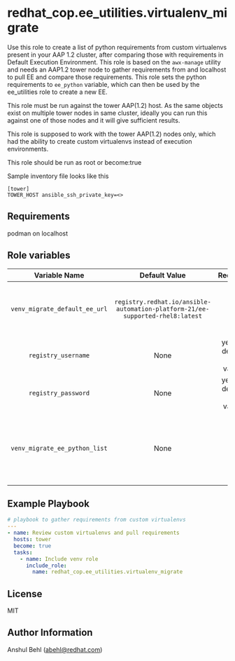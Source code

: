 redhat\_cop.ee\_utilities.virtualenv\_migrate
================================================

Use this role to create a list of python requirements from custom virtualenvs present in your AAP 1.2 cluster, after comparing those with requirements in Default Execution Environment.
This role is based on the `awx-manage` utility and needs an AAP1.2 tower node to gather requirements from and localhost to pull EE and compare those requirements.
This role sets the python requirements to `ee_python` variable, which can then be used by the ee_utilities role to create a new EE.

This role must be run against the tower AAP(1.2) host. As the same objects exist on multiple tower nodes in same cluster, ideally you can run this against one of those nodes and it will give sufficient results.

This role is supposed to work with the tower AAP(1.2) nodes only, which had the ability to create custom virtualenvs instead of execution environments.

This role should be run as root or become:true

Sample inventory file looks like this
```
[tower]
TOWER_HOST ansible_ssh_private_key=<>
```

Requirements
------------
podman on localhost

Role variables
--------------
|Variable Name|Default Value|Required|Description|Example|
|:---:|:---:|:---:|:---:|:---:|
|`venv_migrate_default_ee_url`|`registry.redhat.io/ansible-automation-platform-21/ee-supported-rhel8:latest`|no|"Registry link of the EE you want to compare requirements with"|`localhost/ee:latest`
|`registry_username`|None|yes(for default EE value)|username to sign in to the registry|`admin`|
|`registry_password`|None|yes(for default EE value)|password to sign in to the registry|`pass`|
|`venv_migrate_ee_python_list`|None|No|This is an output variable, if you want to pass the requirements for ee_building|debug:msg="{{ venv_migrate_ee_python_list }}"

Example Playbook
----------------

```yaml
# playbook to gather requirements from custom virtualenvs
---
- name: Review custom virtualenvs and pull requirements
  hosts: tower
  become: true
  tasks:
    - name: Include venv role
      include_role:
        name: redhat_cop.ee_utilities.virtualenv_migrate
```
License
-------
MIT

Author Information
------------------
Anshul Behl (abehl@redhat.com)
